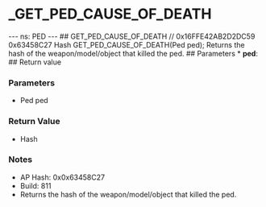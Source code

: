 # _GET_PED_CAUSE_OF_DEATH

--- ns: PED --- ## GET_PED_CAUSE_OF_DEATH  // 0x16FFE42AB2D2DC59 0x63458C27 Hash GET_PED_CAUSE_OF_DEATH(Ped ped);  Returns the hash of the weapon/model/object that killed the ped.  ## Parameters * **ped**:  ## Return value

### Parameters
* Ped ped

### Return Value
* Hash

### Notes
* AP Hash: 0x0x63458C27
* Build: 811
* Returns the hash of the weapon/model/object that killed the ped.

